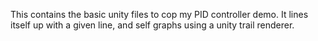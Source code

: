 This contains the basic unity files to cop my PID controller demo.
It lines itself up with a given line, and self graphs using a unity trail renderer.
